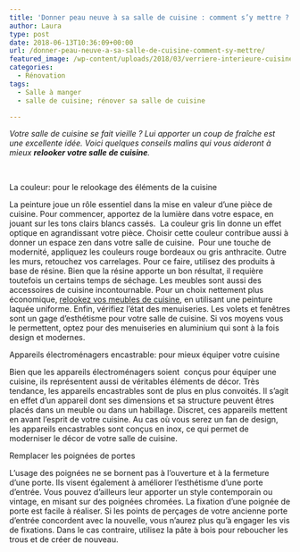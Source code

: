 ```yaml
---
title: 'Donner peau neuve à sa salle de cuisine : comment s’y mettre ?'
author: Laura
type: post
date: 2018-06-13T10:36:09+00:00
url: /donner-peau-neuve-a-sa-salle-de-cuisine-comment-sy-mettre/
featured_image: /wp-content/uploads/2018/03/verriere-interieure-cuisine-.jpg
categories:
  - Rénovation
tags:
  - Salle à manger
  - salle de cuisine; rénover sa salle de cuisine

---
```

_Votre salle de cuisine se fait vieille ? Lui apporter un coup de fraîche est une excellente idée. Voici quelques conseils malins qui vous aideront à mieux **relooker votre salle de cuisine**._

&nbsp;

La couleur: pour le relookage des éléments de la cuisine

La peinture joue un rôle essentiel dans la mise en valeur d’une pièce de cuisine. Pour commencer, apportez de la lumière dans votre espace, en jouant sur les tons clairs blancs cassés.  La couleur gris lin donne un effet optique en agrandissant votre pièce. Choisir cette couleur contribue aussi à donner un espace zen dans votre salle de cuisine.  Pour une touche de modernité, appliquez les couleurs rouge bordeaux ou gris anthracite. Outre les murs, retouchez vos carrelages. Pour ce faire, utilisez des produits à base de résine. Bien que la résine apporte un bon résultat, il requière toutefois un certains temps de séchage. Les meubles sont aussi des accessoires de cuisine incontournable. Pour un choix nettement plus économique, [relookez vos meubles de cuisine][1], en utilisant une peinture laquée uniforme. Enfin, vérifiez l’état des menuiseries. Les volets et fenêtres sont un gage d’esthétisme pour votre salle de cuisine. Si vos moyens vous le permettent, optez pour des menuiseries en aluminium qui sont à la fois design et modernes.

Appareils électroménagers encastrable: pour mieux équiper votre cuisine

Bien que les appareils électroménagers soient  conçus pour équiper une cuisine, ils représentent aussi de véritables éléments de décor. Très tendance, les appareils encastrables sont de plus en plus convoités. Il s’agit en effet d’un appareil dont ses dimensions et sa structure peuvent êtres placés dans un meuble ou dans un habillage. Discret, ces appareils mettent en avant l’esprit de votre cuisine. Au cas où vous serez un fan de design, les appareils encastrables sont conçus en inox, ce qui permet de moderniser le décor de votre salle de cuisine.

Remplacer les poignées de portes

L’usage des poignées ne se bornent pas à l’ouverture et à la fermeture d’une porte. Ils visent également à améliorer l’esthétisme d’une porte d’entrée. Vous pouvez d’ailleurs leur apporter un style contemporain ou vintage, en misant sur des poignées chromées. La fixation d’une poignée de porte est facile à réaliser. Si les points de perçages de votre ancienne porte d’entrée concordent avec la nouvelle, vous n’aurez plus qu’à engager les vis de fixations. Dans le cas contraire, utilisez la pâte à bois pour reboucher les trous et de créer de nouveau.

&nbsp;

&nbsp;

&nbsp;

 [1]: https://cuisine.ooreka.fr/fiche/voir/493275/comment-relooker-ses-meubles-de-cuisine